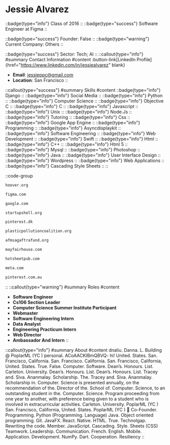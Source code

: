 # Jessie Alvarez
::badge{type="info"}
Class of 2016
::
::badge{type="success"}
Software Engineer at Figma
::

::badge{type="success"}
Founder: False
::
::badge{type="warning"}
Current Company: Others
::

::badge{type="success"}
Sector: Tech; AI
::
::callout{type="info"}
#summary
Contact Information
#content
:button-link[LinkedIn Profile]{href="https://www.linkedin.com/in/jessiealvarez" blank}
- **Email**: jessieppc@gmail.com
- **Location**: San Francisco
::

::callout{type="success"}
#summary
Skills
#content
::badge{type="info"}
Django
::
::badge{type="info"}
Social Media
::
::badge{type="info"}
Python
::
::badge{type="info"}
Computer Science
::
::badge{type="info"}
Objective C
::
::badge{type="info"}
C
::
::badge{type="info"}
Javascript
::
::badge{type="info"}
Unix
::
::badge{type="info"}
Node.Js
::
::badge{type="info"}
Tutoring
::
::badge{type="info"}
Css
::
::badge{type="info"}
Google App Engine
::
::badge{type="info"}
Programming
::
::badge{type="info"}
Asyncdisplaykit
::
::badge{type="info"}
Software Engineering
::
::badge{type="info"}
Web Development
::
::badge{type="info"}
Swift
::
::badge{type="info"}
Html
::
::badge{type="info"}
C++
::
::badge{type="info"}
Html 5
::
::badge{type="info"}
Mysql
::
::badge{type="info"}
Photoshop
::
::badge{type="info"}
Java
::
::badge{type="info"}
User Interface Design
::
::badge{type="info"}
Wordpress
::
::badge{type="info"}
Web Applications
::
::badge{type="info"}
Cascading Style Sheets
::
::

::code-group
```bash [Hoover Institution at Stanford University]
hoover.org
```
```bash [Figma]
figma.com
```
```bash [Google]
google.com
```
```bash [Startup Shell]
startupshell.org
```
```bash [William Megelich]
pinterest.dk
```
```bash [Plastic Pollutes]
plasticpollutioncoalition.org
```
```bash [AFM & SAG-AFTRA Intellectual Property Rights Distribution Fund]
afmsagaftrafund.org
```
```bash [Mayfair House]
mayfairhouse.com
```
```bash [The Hot Sheet]
hotsheetpub.com
```
```bash [Meta]
meta.com
```
```bash [Pinterest]
pinterest.com.au
```
::
::callout{type="warning"}
#summary
Roles
#content
- **Software Engineer**
- **Cs106 Section Leader**
- **Computer Science Summer Institute Participant**
- **Webmaster**
- **Software Engineering Intern**
- **Data Analyst**
- **Engineering Practicum Intern**
- **Web Director**
- **Ambassador And Intern**
::

::callout{type="info"}
#summary
About
#content
dnaliu. Danna. L. Building @ PoplarML (YC ) personal. ACoAACKIBmQBVQ- hi! United. States. San. Francisco, California. San. Francisco. California. San. Francisco, California, United. States. True. False. Computer. Software. Dean’s. Honours. List. Carleton. University. Dean’s. Honours. List. Dean’s. Honours. List. Tracey and. Siva. Ananmalay. Scholarship. The. Tracey and. Siva. Ananmalay. Scholarship in. Computer. Science is presented annually, on the recommendation of the. Director of the. School of. Computer. Science, to an outstanding student in the. Computer. Science. Program proceeding from one year to another, with preference being given to a student who is involved in extracurricular activities. Carleton. University. PoplarML (YC ) San. Francisco, California, United. States. PoplarML (YC ) 🌳 Co-Founder. Programming. Python (Programming. Language) Java. Object oriented programming. Git. JavaFX. React. Native. HTML. True. Technolgap. Rewriting the code. Member. JavaScript. Cascading. Style. Sheets (CSS) Teamwork. Leadership. Communication. French. English. Mobile. Application. Development. NumPy. Dart. Cooperation. Resiliency
::
